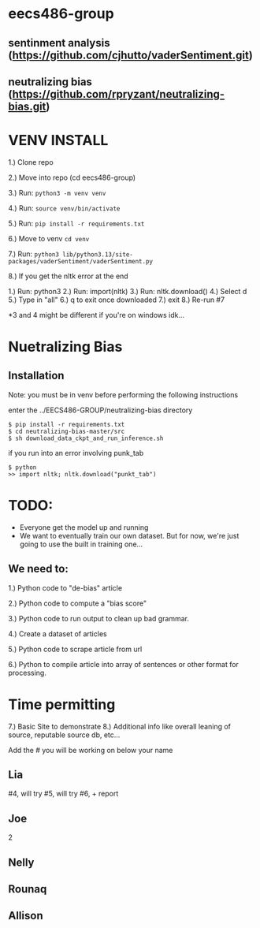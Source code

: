 # eecs486-group
## sentinment analysis (https://github.com/cjhutto/vaderSentiment.git)
## neutralizing bias (https://github.com/rpryzant/neutralizing-bias.git)


# VENV INSTALL
1.) Clone repo


2.) Move into repo (cd eecs486-group)


3.) Run: 
`python3 -m venv venv`


4.) Run: 
`source venv/bin/activate`


5.) Run: 
`pip install -r requirements.txt`


6.) Move to venv 
`cd venv`


7.) Run: 
`python3 lib/python3.13/site-packages/vaderSentiment/vaderSentiment.py`

8.) If you get the nltk error at the end

  1.) Run: python3
  2.) Run: import(nltk)
  3.) Run: nltk.download()
  4.) Select d
  5.) Type in "all"
  6.) q to exit once downloaded
  7.) exit
  8.) Re-run #7

*3 and 4 might be different if you're on windows idk...

# Nuetralizing Bias 
## Installation
Note: you must be in venv before performing the following instructions

enter the ../EECS486-GROUP/neutralizing-bias directory
```
$ pip install -r requirements.txt
$ cd neutralizing-bias-master/src
$ sh download_data_ckpt_and_run_inference.sh
```

if you run into an error involving punk_tab
```
$ python
>> import nltk; nltk.download("punkt_tab")
```


# TODO:
- Everyone get the model up and running
- We want to eventually train our own dataset. But for now, we're just going to use the built in training one...

## We need to:
1.) Python code to "de-bias" article

2.) Python code to compute a "bias score"

3.) Python code to run output to clean up bad grammar.

4.) Create a dataset of articles

5.) Python code to scrape article from url

6.) Python to compile article into array of sentences or other format for processing.






# Time permitting
7.) Basic Site to demonstrate
8.) Additional info like overall leaning of source, reputable source db, etc...


Add the # you will be working on below your name

## Lia
#4, will try #5, will try #6, + report

## Joe
2

## Nelly

## Rounaq

## Allison







  

